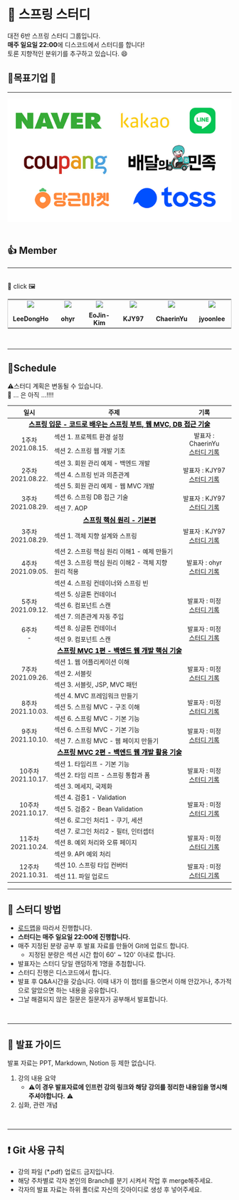 # :roller_coaster: 스프링 스터디

대전 6반 스프링 스터디 그룹입니다. <br>
**매주 일요일 22:00**에 디스코드에서 스터디를 합니다!<br>
토론 지향적인 분위기를 추구하고 있습니다. :smile:


## :sparkling_heart:목표기업 :sparkling_heart:
---
![네카라쿠배당토](images/nklcbdt.png)
</br></br>
## :+1: Member
---

</br>
📌 click 🖼️
<table style="border:1px solid #4444">
<tr> 
<td align="center" width="120px"><a href="https://github.com/KJY97"><img src="https://avatars.githubusercontent.com/u/18136160?v=4" width="100px"></a></td>
<td align="center" width="120px"><a href="https://github.com/ohyr"><img src="https://avatars.githubusercontent.com/u/18694745?v=4" width="100px"></a></td>
<td align="center" width="120px"><a href="https://github.com/EoJin-Kim"><img src="https://avatars.githubusercontent.com/u/62640679?v=4" width="100px"></a></td>
<td align="center" width="120px"><a href="https://github.com/KJY97"><img src="https://avatars.githubusercontent.com/u/47266337?v=4" width="100px"></a></td>
    <td align="center" width="120px"><a href="https://github.com/ChaerinYu"><img src="https://avatars.githubusercontent.com/u/17977857?v=4" width="100px"></a></td>
     <td align="center" width="120px"><a href="https://github.com/jyoonlee"><img src="https://avatars.githubusercontent.com/u/57625667?v=4" width="100px"></a></td>
    
 
</tr>
<tr style="font-weight:bold">
<td align="center"> LeeDongHo</td>
<td align="center"> ohyr </td>
<td align="center"> EoJin-Kim </td>
<td align="center"> KJY97 </td>
<td align="center"> ChaerinYu </td>
    <td align="center"> jyoonlee </td>
</tr>
</table>
</br>

---

## :calendar:Schedule
:warning:스터디 계획은 변동될 수 있습니다.   
:truck: ... 은 아직 ...!!!!
</br>   
<table width="550px">
    <thead>
        <tr>
            <th style="text-align:center">일시</th>
            <th style="text-align:center">주제</th>
            <th style="text-align:center">기록</th>
        </tr>
    </thead>
    <tbody>
        <tr>
            <td colspan="3" align="center"><a href="https://www.inflearn.com/course/%EC%8A%A4%ED%94%84%EB%A7%81-%EC%9E%85%EB%AC%B8-%EC%8A%A4%ED%94%84%EB%A7%81%EB%B6%80%ED%8A%B8/dashboard" style="color:black; font-size:15px"><b>스프링 입문 - 코드로 배우는 스프링 부트, 웹 MVC, DB 접근 기술</b></a></td>
        </tr>
        <tr>
            <td rowspan="2" align = "center"> 1주차 </br> 2021.08.15.</td>
            <td> 섹션 1. 프로젝트 환경 설정 </td>
            <td align="center" rowspan="2"> 발표자 : ChaerinYu <br> <a href="./tree/main/1weeks">스터디 기록</a></td>
        </tr>
        <tr>
            <td> 섹션 2. 스프링 웹 개발 기초</td>
        </tr>
        <tr>
            <td rowspan="3" align = "center"> 2주차 </br> 2021.08.22.</td>
            <td> 섹션 3. 회원 관리 예제 - 백엔드 개발 </td>
            <td rowspan="3" align="center"> 발표자 : KJY97 <br> <a href="2weeks">스터디 기록</a></td>
        </tr>
        <tr>
            <td> 섹션 4. 스프링 빈과 의존관계 </td>
        </tr>
        <tr>
            <td> 섹션 5. 회원 관리 예제 - 웹 MVC 개발</td>
        </tr>
        <tr>
            <td rowspan="2"  align = "center"> 3주차 </br> 2021.08.29.</td>
            <td> 섹션 6. 스프링 DB 접근 기술 </td>
            <td rowspan="2"  align="center"> 발표자 : KJY97 <br> <a href="3weeks">스터디 기록</a></td>
        </tr>
        <tr>
            <td> 섹션 7. AOP </td>
        </tr>
        <tr>
            <td colspan="3" align="center"><a href="https://www.inflearn.com/course/%EC%8A%A4%ED%94%84%EB%A7%81-%ED%95%B5%EC%8B%AC-%EC%9B%90%EB%A6%AC-%EA%B8%B0%EB%B3%B8%ED%8E%B8/dashboard" style="color:black; font-size:15px"><b>스프링 핵심 원리 - 기본편</b></a></td>
        </tr>
        <tr>
            <td align = "center"> 3주차 </br> 2021.08.29.</td>
            <td> 섹션 1. 객체 지향 설계와 스프링 </td>
            <td align="center"> 발표자 : KJY97 <br> <a href="3week">스터디 기록</a></td>
        </tr>
        <tr>
            <td rowspan="3" align="center"> 4주차 </br> 2021.09.05. </td>
            <td>섹션 2. 스프링 핵심 원리 이해1 - 예제 만들기</td>
            <td rowspan="3" align="center">발표자 : ohyr <br> <a href="4weeks">스터디 기록</td>
        </tr>
        <tr>
            <td>섹션 3. 스프링 핵심 원리 이해2 - 객체 지향 원리 적용</td>
        </tr>
        <tr>
            <td>섹션 4. 스프링 컨테이너와 스프링 빈</td>
        </tr>
        <tr>
            <td rowspan="3" align="center"> 5주차 </br> 2021.09.12. </td>
            <td>섹션 5. 싱글톤 컨테이너</td>
            <td rowspan="3" align="center">발표자 : 미정 <br> <a href="5weeks">스터디 기록</td>
        </tr>
        <tr>
            <td>섹션 6. 컴포넌트 스캔</td>
        </tr>
        <tr>
            <td>섹션 7. 의존관계 자동 주입</td>
        </tr>
        <tr>
            <td rowspan="2" align="center"> 6주차 </br> - </td>
            <td>섹션 8. 싱글톤 컨테이너</td>
            <td rowspan="2" align="center">발표자 : 미정 <br> <a href="5weeks">스터디 기록</td>
        </tr>
        <tr>
            <td>섹션 9. 컴포넌트 스캔</td>
        </tr>
        <tr>
            <td colspan="3" align="center"><a href="https://www.inflearn.com/course/%EC%8A%A4%ED%94%84%EB%A7%81-mvc-1/dashboard" style="color:black; font-size:15px"><b>스프링 MVC 1편 - 백엔드 웹 개발 핵심 기술</b></a></td>
        </tr>
        <tr>
            <td rowspan="3" align="center"> 7주차 </br> 2021.09.26. </td>
            <td>섹션 1. 웹 어플리케이션 이해</td>
            <td rowspan="3" align="center">발표자 : 미정 <br> <a href="5weeks">스터디 기록</td>
        </tr>
        <tr>
            <td>섹션 2. 서블릿</td>
        </tr>
        <tr>
            <td>섹션 3. 서블릿, JSP, MVC 패턴</td>
        </tr>
        <tr>
            <td rowspan="3" align="center"> 8주차 </br> 2021.10.03. </td>
            <td>섹션 4. MVC 프레임워크 만들기</td>
            <td rowspan="3" align="center">발표자 : 미정 <br> <a href="5weeks">스터디 기록</td>
        </tr>
        <tr>
            <td>섹션 5. 스프링 MVC - 구조 이해</td>
        </tr>
        <tr>
            <td>섹션 6. 스프링 MVC - 기본 기능</td>
        </tr>
        <tr>
            <td rowspan="2" align="center"> 9주차 </br> 2021.10.10. </td>
            <td>섹션 6. 스프링 MVC - 기본 기능</td>
            <td rowspan="2" align="center">발표자 : 미정 <br> <a href="5weeks">스터디 기록</td>
        </tr>
        <tr>
            <td>섹션 7. 스프링 MVC - 웹 페이지 만들기</td>
        </tr>
        <tr>
            <td colspan="3" align="center"><a href="https://www.inflearn.com/course/%EC%8A%A4%ED%94%84%EB%A7%81-mvc-2/dashboard" style="color:black; font-size:15px"><b>스프링 MVC 2편 - 백엔드 웹 개발 활용 기술</b></a></td>
        </tr>
        <tr>
            <td rowspan="3" align="center"> 10주차 </br> 2021.10.17. </td>
            <td>섹션 1. 타임리프 - 기본 기능</td>
            <td rowspan="3" align="center">발표자 : 미정 <br> <a href="5weeks">스터디 기록</td>
        </tr>
        <tr>
            <td>섹션 2. 타임 리프 - 스프링 통합과 폼</td>
        </tr>
        <tr>
            <td>섹션 3. 메세지, 국제화</td>
        </tr>
        <tr>
            <td rowspan="3" align="center"> 10주차 </br> 2021.10.17. </td>
            <td>섹션 4. 검증1 - Validation</td>
            <td rowspan="3" align="center">발표자 : 미정 <br> <a href="5weeks">스터디 기록</td>
        </tr>
        <tr>
            <td>섹션 5. 검증2 - Bean Validation</td>
        </tr>
        <tr>
            <td>섹션 6. 로그인 처리1 - 쿠기, 세션</td>
        </tr>
        <tr>
            <td rowspan="3" align="center"> 11주차 </br> 2021.10.24. </td>
            <td>섹션 7. 로그인 처리2 - 필터, 인터셉터</td>
            <td rowspan="3" align="center">발표자 : 미정 <br> <a href="5weeks">스터디 기록</td>
        </tr>
        <tr>
            <td>섹션 8. 예외 처리와 오류 페이지</td>
        </tr>
        <tr>
            <td>섹션 9. API 예외 처리</td>
        </tr>
         <tr>
            <td rowspan="3" align="center"> 12주차 </br> 2021.10.31. </td>
            <td>섹션 10. 스프링 타입 컨버터</td>
            <td rowspan="3" align="center">발표자 : 미정 <br> <a href="5weeks">스터디 기록</td>
        </tr>
        <tr>
            <td>섹션 11. 파일 업로드</td>
        </tr>
    </tbody>
</table>

---

## :memo: 스터디 방법
* [로드맵](https://www.inflearn.com/roadmaps/373)을 따라서 진행합니다.
* **스터디는 매주 일요일 22:00에 진행합니다.**
* 매주 지정된 분량 공부 후 발표 자료를 만들어 Git에 업로드 합니다.
  * 지정된 분량은 섹션 시간 합이 60' ~ 120'  이내로 합니다.
* 발표자는 스터디 당일 랜덤하게 1명을 추첨합니다.
* 스터디 진행은 디스코드에서 합니다.
* 발표 후 Q&A시간을 갖습니다. 이때 내가 이 챕터를 들으면서 이해 안갔거나, 추가적으로 알았으면 하는 내용을 공유합니다. 
* 그날 해결되지 않은 질문은 질문자가 공부해서 발표합니다.  
</br>

--- 

## :green_book: 발표 가이드
발표 자료는 PPT, Markdown, Notion 등 제한 없습니다. 
1. 강의 내용 요약
   - :warning:**이 경우 발표자료에 인프런 강의 링크와 해당 강의를 정리한 내용임을 명시해주셔야합니다.** :warning:
2. 심화, 관련 개념   
</br>

---

## :heavy_exclamation_mark: Git 사용 규칙
- 강의 파일 (*.pdf) 업로드 금지입니다. 
- 해당 주차별로 각자 본인의 Branch를 분기 시켜서 작업 후 merge해주세요.
- 각자의 발표 자료는 하위 폴더로 자신의 깃아이디로 생성 후 넣어주세요.
